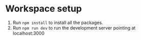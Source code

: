 # Workspace setup

1. Run `npm install` to install all the packages.
2. Run `npm run dev` to run the development server pointing at localhost:3000
